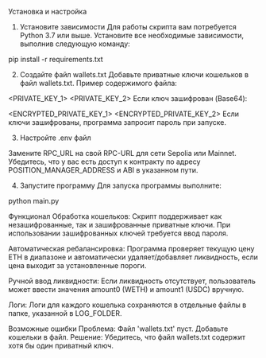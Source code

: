 Установка и настройка
1. Установите зависимости
Для работы скрипта вам потребуется Python 3.7 или выше. Установите все необходимые зависимости, выполнив следующую команду:

pip install -r requirements.txt

2. Создайте файл wallets.txt
Добавьте приватные ключи кошельков в файл wallets.txt.
Пример содержимого файла:

<PRIVATE_KEY_1>
<PRIVATE_KEY_2>
Если ключ зашифрован (Base64):

<ENCRYPTED_PRIVATE_KEY_1>
<ENCRYPTED_PRIVATE_KEY_2>
Если ключи зашифрованы, программа запросит пароль при запуске.

3. Настройте .env файл

Замените RPC_URL на свой RPC-URL для сети Sepolia или Mainnet.
Убедитесь, что у вас есть доступ к контракту по адресу POSITION_MANAGER_ADDRESS и ABI в указанном пути.

4. Запустите программу
Для запуска программы выполните:

python main.py


Функционал
Обработка кошельков:
Скрипт поддерживает как незашифрованные, так и зашифрованные приватные ключи. При использовании зашифрованных ключей требуется ввод пароля.

Автоматическая ребалансировка:
Программа проверяет текущую цену ETH в диапазоне и автоматически удаляет/добавляет ликвидность, если цена выходит за установленные пороги.

Ручной ввод ликвидности:
Если ликвидность отсутствует, пользователь может ввести значения amount0 (WETH) и amount1 (USDC) вручную.

Логи:
Логи для каждого кошелька сохраняются в отдельные файлы в папке, указанной в LOG_FOLDER.

Возможные ошибки
Проблема:
Файл 'wallets.txt' пуст. Добавьте кошельки в файл.
Решение:
Убедитесь, что файл wallets.txt содержит хотя бы один приватный ключ.
